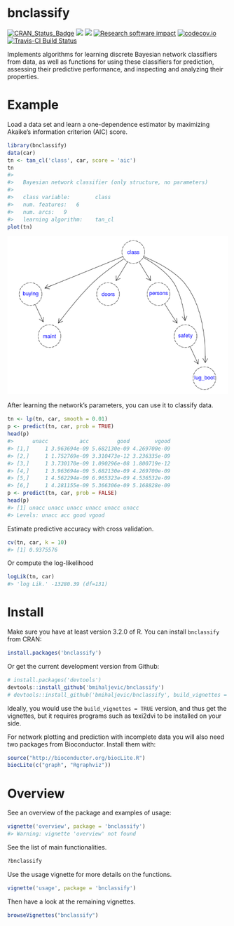 bnclassify
==========

[![CRAN\_Status\_Badge](https://www.r-pkg.org/badges/version/bnclassify)](https://cran.r-project.org/package=bnclassify)
![](https://cranlogs.r-pkg.org/badges/bnclassify?color=yellow)
![](https://cranlogs.r-pkg.org/badges/grand-total/bnclassify?color=yellowgreen)
[![Research software
impact](http://depsy.org/api/package/cran/bnclassify/badge.svg)](http://depsy.org/package/r/bnclassify)
[![codecov.io](https://codecov.io/github/bmihaljevic/bnclassify/coverage.svg?branch=master)](https://codecov.io/github/bmihaljevic/bnclassify?branch=master)
[![Travis-CI Build
Status](https://travis-ci.org/bmihaljevic/bnclassify.svg?branch=master)](https://travis-ci.org/bmihaljevic/bnclassify)

Implements algorithms for learning discrete Bayesian network classifiers
from data, as well as functions for using these classifiers for
prediction, assessing their predictive performance, and inspecting and
analyzing their properties.

Example
=======

Load a data set and learn a one-dependence estimator by maximizing
Akaike’s information criterion (AIC) score.

``` r
library(bnclassify)
data(car)
tn <- tan_cl('class', car, score = 'aic')
tn
#> 
#>   Bayesian network classifier (only structure, no parameters)
#> 
#>   class variable:        class 
#>   num. features:   6 
#>   num. arcs:   9 
#>   learning algorithm:    tan_cl
plot(tn)
```

![](man/figures/README-unnamed-chunk-2-1.png)

After learning the network’s parameters, you can use it to classify
data.

``` r
tn <- lp(tn, car, smooth = 0.01)
p <- predict(tn, car, prob = TRUE)
head(p)
#>      unacc          acc         good        vgood
#> [1,]     1 3.963694e-09 5.682130e-09 4.269700e-09
#> [2,]     1 1.752769e-09 3.310473e-12 3.236335e-09
#> [3,]     1 3.730170e-09 1.090296e-08 1.800719e-12
#> [4,]     1 3.963694e-09 5.682130e-09 4.269700e-09
#> [5,]     1 4.562294e-09 6.965323e-09 4.536532e-09
#> [6,]     1 4.281155e-09 5.366306e-09 5.168828e-09
p <- predict(tn, car, prob = FALSE)
head(p)
#> [1] unacc unacc unacc unacc unacc unacc
#> Levels: unacc acc good vgood
```

Estimate predictive accuracy with cross validation.

``` r
cv(tn, car, k = 10)
#> [1] 0.9375576
```

Or compute the log-likelihood

``` r
logLik(tn, car)
#> 'log Lik.' -13280.39 (df=131)
```

Install
=======

Make sure you have at least version 3.2.0 of R. You can install
`bnclassify` from CRAN:

``` r
install.packages('bnclassify')
```

Or get the current development version from Github:

``` r
# install.packages('devtools')
devtools::install_github('bmihaljevic/bnclassify')
# devtools::install_github('bmihaljevic/bnclassify', build_vignettes = TRUE)
```

Ideally, you would use the `build_vignettes = TRUE` version, and thus
get the vignettes, but it requires programs such as texi2dvi to be
installed on your side.

For network plotting and prediction with incomplete data you will also
need two packages from Bioconductor. Install them with:

``` r
source("http://bioconductor.org/biocLite.R")
biocLite(c("graph", "Rgraphviz"))
```

Overview
========

See an overview of the package and examples of usage:

``` r
vignette('overview', package = 'bnclassify')
#> Warning: vignette 'overview' not found
```

See the list of main functionalities.

``` r
?bnclassify
```

Use the usage vignette for more details on the functions.

``` r
vignette('usage', package = 'bnclassify')
```

Then have a look at the remaining vignettes.

``` r
browseVignettes("bnclassify")
```
